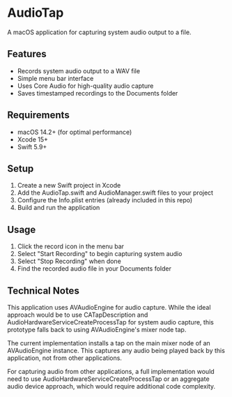 # AudioTap

A macOS application for capturing system audio output to a file.

## Features

- Records system audio output to a WAV file
- Simple menu bar interface
- Uses Core Audio for high-quality audio capture
- Saves timestamped recordings to the Documents folder

## Requirements

- macOS 14.2+ (for optimal performance)
- Xcode 15+
- Swift 5.9+

## Setup

1. Create a new Swift project in Xcode
2. Add the AudioTap.swift and AudioManager.swift files to your project
3. Configure the Info.plist entries (already included in this repo)
4. Build and run the application

## Usage

1. Click the record icon in the menu bar
2. Select "Start Recording" to begin capturing system audio
3. Select "Stop Recording" when done
4. Find the recorded audio file in your Documents folder

## Technical Notes

This application uses AVAudioEngine for audio capture. While the ideal approach would be to use CATapDescription and AudioHardwareServiceCreateProcessTap for system audio capture, this prototype falls back to using AVAudioEngine's mixer node tap.

The current implementation installs a tap on the main mixer node of an AVAudioEngine instance. This captures any audio being played back by this application, not from other applications.

For capturing audio from other applications, a full implementation would need to use AudioHardwareServiceCreateProcessTap or an aggregate audio device approach, which would require additional code complexity.